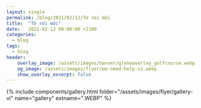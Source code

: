 ```yaml
---
layout: single
permalink: /blog/2021/02/12/Tờ rơi mới
title:  "Tờ rơi mới"
date:   2021-02-12 00:00:00 +1100
categories:
  - blog
tags:
  - blog
header:
    overlay_image: /assets/images/banner/glenwaverley_golfcourse.webp
    og_image: /assets/images/flyer/we-need-help-vi.webp
    show_overlay_excerpt: false
---
```


{% include components/gallery.html folder="/assets/images/flyer/gallery-vi" name="gallery" extname=".WEBP" %}

